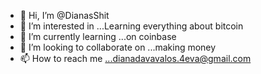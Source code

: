- 👋 Hi, I’m @DianasShit
- 👀 I’m interested in ...Learning everything about bitcoin
- 🌱 I’m currently learning ...on coinbase
- 💞️ I’m looking to collaborate on ...making money
- 📫 How to reach me ...dianadavavalos.4eva@gmail.com

<!---
DianasShit/DianasShit is a ✨ special ✨ repository because its `README.md` (this file) appears on your GitHub profile.
You can click the Preview link to take a look at your changes.
--->
